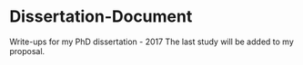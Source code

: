 # Dissertation-Document
Write-ups for my PhD dissertation - 2017
The last study will be added to my proposal.
